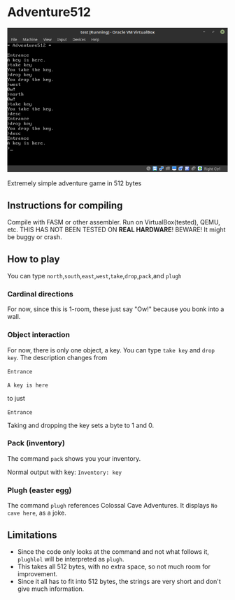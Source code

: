 # Adventure512

![Image of Adventure512](adventure512.png)

Extremely simple adventure game in 512 bytes

## Instructions for compiling

Compile with FASM or other assembler. Run on VirtualBox(tested), QEMU, etc. THIS HAS NOT BEEN TESTED ON **REAL HARDWARE**! BEWARE! It might be buggy or crash.

## How to play

You can type `north`,`south`,`east`,`west`,`take`,`drop`,`pack`,and `plugh`

### Cardinal directions

For now, since this is 1-room, these just say "Ow!" because you bonk into a wall.

### Object interaction

For now, there is only one object, a key. You can type `take key` and `drop key`. The description changes from

`Entrance`

`A key is here`

to just

`Entrance`

Taking and dropping the key sets a byte to 1 and 0.

### Pack (inventory)

The command `pack` shows you your inventory.

Normal output with key:
`Inventory: key`

### Plugh (easter egg)

The command `plugh` references Colossal Cave Adventures. It displays `No cave here`, as a joke.

## Limitations
 - Since the code only looks at the command and not what follows it, `plughlol` will be interpreted as `plugh`.
 - This takes all 512 bytes, with no extra space, so not much room for improvement.
 - Since it all has to fit into 512 bytes, the strings are very short and don't give much information.

